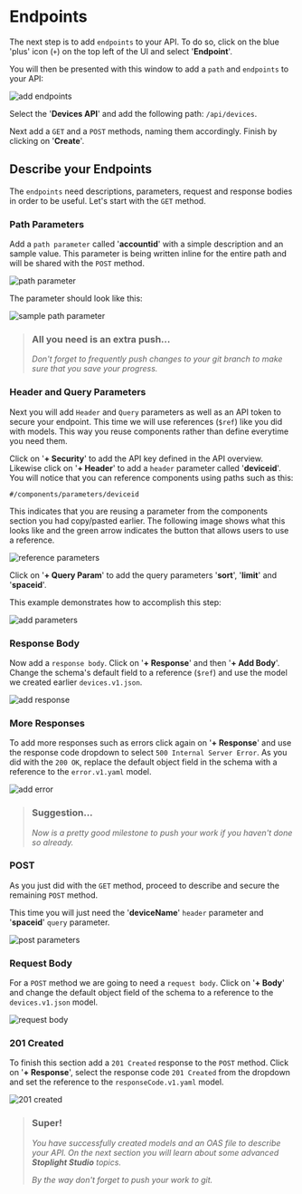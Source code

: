 # Endpoints

The next step is to add `endpoints` to your API. To do so, click on the blue 'plus' icon (`+`) on the top left of the UI and select '**Endpoint**'.

You will then be presented with this window to add a `path` and `endpoints` to your API:

![add endpoints](../../assets/images/addEndpoints.png)

Select the '**Devices API**' and add the following path: `/api/devices`.

Next add a `GET` and a `POST` methods, naming them accordingly. Finish by clicking on '**Create**'.

## Describe your Endpoints

The `endpoints` need descriptions, parameters, request and response bodies in order to be useful. Let's start with the `GET` method.

### Path Parameters

Add a `path parameter` called '**accountid**' with a simple description and an sample value. This parameter is being written inline for the entire path and will be shared with the `POST` method.

![path parameter](../../assets/images/pathParam.gif)

The parameter should look like this:

![sample path parameter](../../assets/images/samplePathParam.png)

<!-- theme: info -->

> ### All you need is an extra push...
>
> *Don't forget to frequently push changes to your git branch to make sure that you save your progress.*

### Header and Query Parameters

Next you will add `Header` and `Query` parameters as well as an API token to secure your endpoint. This time we will use references (`$ref`) like you did with models. This way you reuse components rather than define everytime you need them.

Click on '**+ Security**' to add the API key defined in the API overview. Likewise click on '**+ Header**' to add a `header` parameter called '**deviceid**'. You will notice that you can reference components using paths such as this:

`#/components/parameters/deviceid`

This indicates that you are reusing a parameter from the components section you had copy/pasted earlier. The following image shows what this looks like and the green arrow indicates the button that allows users to use a reference.

![reference parameters](../../assets/images/refParameters.png)

Click on '**+ Query Param**' to add the query parameters '**sort**', '**limit**' and '**spaceid**'.

This example demonstrates how to accomplish this step:

![add parameters](../../assets/images/parameters.gif)

### Response Body

Now add a `response body`. Click on '**+ Response**' and then '**+ Add Body**'. Change the schema's default field to a reference (`$ref`) and use the model we created earlier `devices.v1.json`.

![add response](../../assets/images/addResponse.png)

### More Responses

To add more responses such as errors click again on '**+ Response**' and use the response code dropdown to select `500 Internal Server Error`. As you did with the `200 OK`, replace the default object field in the schema with a reference to the `error.v1.yaml` model.

![add error](../../assets/images/error.png)

<!-- theme: info -->

> ### Suggestion...
>
> *Now is a pretty good milestone to push your work if you haven't done so already.*

### POST

As you just did with the `GET` method, proceed to describe and secure the remaining `POST` method.

This time you will just need the '**deviceName**' `header` parameter and '**spaceid**' `query` parameter.

![post parameters](../../assets/images/postparams.png)

### Request Body

For a `POST` method we are going to need a `request body`. Click on '**+ Body**' and change the default object field of the schema to a reference to the `devices.v1.json` model.

![request body](../../assets/images/requestBody.png)

### 201 Created

To finish this section add a `201 Created` response to the `POST` method. Click on '**+ Response**', select the response code `201 Created` from the dropdown and set the reference to the `responseCode.v1.yaml` model. 

![201 created](../../assets/images/201response.png)

<!-- theme: success -->

> ### Super!
>
>*You have successfully created models and an OAS file to describe your API. On the next section you will learn about some advanced **Stoplight Studio** topics.*
>
>*By the way don't forget to push your work to git.*


